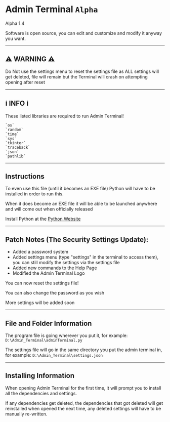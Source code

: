 # Admin Terminal `Alpha`

Alpha 1.4

Software is open source, you can edit and customize and modify it anyway you want.

---

## ⚠️ WARNING ⚠️

Do Not use the settings menu to reset the settings file as ALL settings will get deleted, file will remain but the Terminal will crash on attempting opening after reset

---

## ℹ️ INFO ℹ️
These listed libraries are required to run Admin Terminal!

    `os`
    `random`
    `time`
    `sys`
    `tkinter`
    `traceback`
    `json`
    `pathlib`

---

## Instructions

To even use this file (until it becomes an EXE file) Python will have to be installed in order to run this.

When it does become an EXE file it will be able to be launched anywhere and will come out when officially released

Install Python at the [Python Website](https://www.python.org)

---

## Patch Notes (The Security Settings Update):
- Added a password system
- Added settings menu (type "settings" in the terminal to access them), you can still modify the settings via the settings file
- Added new commands to the Help Page
- Modified the Admin Terminal Logo

You can now reset the settings file!

You can also change the password as you wish

More settings will be added soon

---

## File and Folder Information

The program file is going wherever you put it, for example: `D:\Admin_Terminal\adminTerminal.py`

The settings file will go in the same directory you put the admin terminal in, for example: `D:\Admin_Terminal\settings.json`

---

## Installing Information

When opening Admin Terminal for the first time, it will prompt you to install all the dependencies and settings.

If any dependencies get deleted, the dependencies that got deleted will get reinstalled when opened the next time, any deleted settings will have to be manually re-written.
